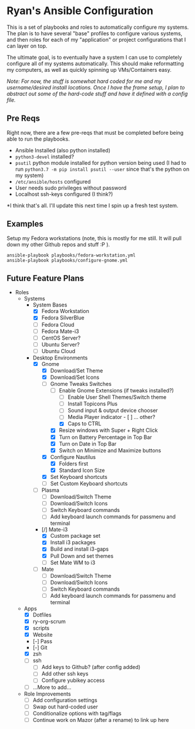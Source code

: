 # Ryan's Ansible Configuration

This is a set of playbooks and roles to automatically configure my systems. The
plan is to have several "base" profiles to configure various systems, and then
roles for each of my "application" or project configurations that I can layer
on top.

The ultimate goal, is to eventually have a system I can use to completely
configure all of my systems automatically. This should make reformatting my
computers, as well as quickly spinning up VMs/Containers easy.

*Note: For now, the stuff is somewhat hard coded for me and my username/desired
install locations. Once I have the frame setup, I plan to abstract out some of
the hard-code stuff and have it defined with a config file.*

## Pre Reqs

Right now, there are a few pre-reqs that must be completed before being able to
run the playbooks.

- Ansible Installed (also python installed)
- `python3-devel` installed?
- `psutil` python module installed for python version being used (I had to run
  `python3.7 -m pip install psutil --user` since that's the python on my system)
- `/etc/ansible/hosts` configured
- User needs sudo privileges without password
- Localhost ssh-keys configured (I think?)

*I think that's all. I'll update this next time I spin up a fresh test system.

## Examples

Setup my Fedora workstations (note, this is mostly for me still. It will pull
down my other Github repos and stuff :P ).

```
ansible-playbook playbooks/fedora-workstation.yml
ansible-playbook playbooks/configure-gnome.yml
```

## Future Feature Plans

- Roles
  - Systems
    - System Bases
      - [X] Fedora Workstation
      - [X] Fedora SilverBlue
      - [ ] Fedora Cloud
      - [ ] Fedora Mate-i3
      - [ ] CentOS Server?
      - [ ] Ubuntu Server?
      - [ ] Ubuntu Cloud
    - Desktop Environments
      - [X] Gnome
        - [X] Download/Set Theme
        - [X] Download/Set Icons
        - [ ] Gnome Tweaks Switches
          - [ ] Enable Gnome Extensions (if tweaks installed?)
            - [ ] Enable User Shell Themes/Switch theme
            - [ ] Install Topicons Plus
            - [ ] Sound input & output device chooser
            - [ ] Media Player indicator
                        - [ ] ... other?
            - [X] Caps to CTRL
          - [X] Resize windows with Super + Right Click
          - [X] Turn on Battery Percentage in Top Bar
          - [X] Turn on Date in Top Bar
          - [X] Switch on Minimize and Maximize buttons
        - [X] Configure Nautilus
          - [X] Folders first
          - [X] Standard Icon Size
        - [X] Set Keyboard shortcuts
        - [ ] Set Custom Keyboard shortcuts
      - [ ] Plasma
        - [ ] Download/Switch Theme
        - [ ] Download/Switch Icons
        - [ ] Switch Keyboard commands
        - [ ] Add keyboard launch commands for passmenu and terminal
      - [/] Mate-i3
        - [X] Custom package set
        - [X] Install i3 packages
        - [X] Build and install i3-gaps
        - [X] Pull Down and set themes
        - [ ] Set Mate WM to i3
      - [ ] Mate
        - [ ] Download/Switch Theme
        - [ ] Download/Switch Icons
        - [ ] Switch Keyboard commands
        - [ ] Add keyboard launch commands for passmenu and terminal
  - Apps
    - [X] Dotfiles
    - [X] ry-org-scrum
    - [X] scripts
    - [X] Website
    - [-] Pass
    - [-] Git
    - [X] zsh
    - [ ] ssh
      - [ ] Add keys to Github? (after config added)
      - [ ] Add other ssh keys
      - [ ] Configure yubikey access
    - [ ] ...More to add...
  - Role Improvements
    - [ ] Add configuration settings
    - [ ] Swap out hard-coded user
    - [ ] Conditionalize options with tag/flags
    - [ ] Continue work on Mazor (after a rename) to link up here
